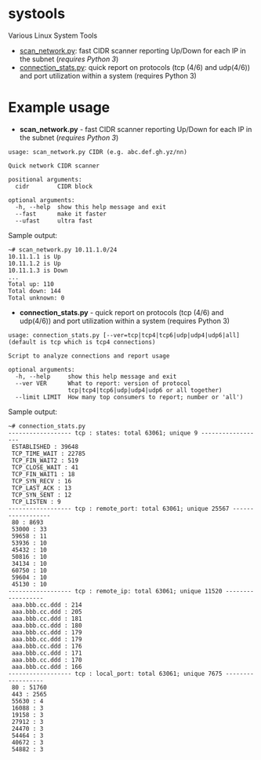 # systools
Various Linux System Tools

- [scan_network.py](scan_network.py): fast CIDR scanner reporting Up/Down for each IP in the subnet (_requires Python 3_)
- [connection_stats.py](connection_stats.py): quick report on protocols (tcp (4/6) and udp(4/6)) and port utilization within a system (requires Python 3)

# Example usage
- **scan_network.py** - fast CIDR scanner reporting Up/Down for each IP in the subnet (_requires Python 3_)
```
usage: scan_network.py CIDR (e.g. abc.def.gh.yz/nn)

Quick network CIDR scanner

positional arguments:
  cidr        CIDR block

optional arguments:
  -h, --help  show this help message and exit
  --fast      make it faster
  --ufast     ultra fast
```
Sample output:
```
~# scan_network.py 10.11.1.0/24
10.11.1.1 is Up
10.11.1.2 is Up
10.11.1.3 is Down
...
Total up: 110
Total down: 144
Total unknown: 0
```

- **connection_stats.py** - quick report on protocols (tcp (4/6) and udp(4/6)) and port utilization within a system (requires Python 3)
```
usage: connection_stats.py [--ver=tcp|tcp4|tcp6|udp|udp4|udp6|all] (default is tcp which is tcp4 connections)

Script to analyze connections and report usage

optional arguments:
  -h, --help     show this help message and exit
  --ver VER      What to report: version of protocol
                 tcp|tcp4|tcp6|udp|udp4|udp6 or all together)
  --limit LIMIT  How many top consumers to report; number or 'all')
```
Sample output:
```
~# connection_stats.py
------------------ tcp : states: total 63061; unique 9 ------------------
 ESTABLISHED : 39648
 TCP_TIME_WAIT : 22785
 TCP_FIN_WAIT2 : 519
 TCP_CLOSE_WAIT : 41
 TCP_FIN_WAIT1 : 18
 TCP_SYN_RECV : 16
 TCP_LAST_ACK : 13
 TCP_SYN_SENT : 12
 TCP_LISTEN : 9
------------------ tcp : remote_port: total 63061; unique 25567 ------------------
 80 : 8693
 53000 : 33
 59658 : 11
 53936 : 10
 45432 : 10
 50816 : 10
 34134 : 10
 60750 : 10
 59604 : 10
 45130 : 10
------------------ tcp : remote_ip: total 63061; unique 11520 ------------------
 aaa.bbb.cc.ddd : 214
 aaa.bbb.cc.ddd : 205
 aaa.bbb.cc.ddd : 181
 aaa.bbb.cc.ddd : 180
 aaa.bbb.cc.ddd : 179
 aaa.bbb.cc.ddd : 179
 aaa.bbb.cc.ddd : 176
 aaa.bbb.cc.ddd : 171
 aaa.bbb.cc.ddd : 170
 aaa.bbb.cc.ddd : 166
------------------ tcp : local_port: total 63061; unique 7675 ------------------
 80 : 51760
 443 : 2565
 55630 : 4
 16088 : 3
 19158 : 3
 27912 : 3
 24470 : 3
 54464 : 3
 40672 : 3
 54882 : 3
```
